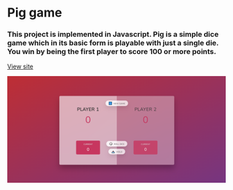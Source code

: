# Pig game

### This project is implemented in Javascript. Pig is a simple dice game which in its basic form is playable with just a single die. You win by being the first player to score 100 or more points.

[View site](https://cosmic-kashata-f6e033.netlify.app/)

![pig-game](https://github.com/anjorrao/pig-game/blob/main/screenshot.PNG?raw=true)
